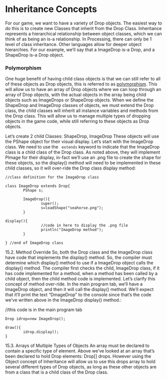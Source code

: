 # Inheritance Concepts

For our game, we want to have a variety of Drop objects. The easiest way to do this is to create new Classes that inherit from the Drop Class. Inheritance represents a hierarchical relationship between object classes, which we can think of as being an is-a relationship. In Processing, there can only be 1 level of class inheritance. Other languages allow for deeper object hierarchies. For our example, we’ll say that a ImageDrop is-a Drop, and a ShapeDrop is-a Drop object.

### Polymorphism
One huge benefit of having child class objects is that we can still refer to all of these objects as Drop objects, this is referred to as [polymorphism](https://en.wikipedia.org/wiki/Polymorphism_(computer_science)). This will allow us to have an array of Drop objects where we can loop through an array of Drop objects, with the actual objects in the array being child objects such as ImageDrops or ShapeDrop objects. When we define the ShapeDrop and ImageDrop classes of objects, we must extend the Drop class, the child classes will inherit all instance variables and methods from the Drop class. This will allow us to manage multiple types of dropping objects in the game code, while still referring to these objects as Drop objects.

Let’s create 2 child Classes: ShapeDrop, ImageDrop These objects will use the PShape object for their visual display. Let’s start with the ImageDrop class. We need to use the `` extends`` keyword to indicate that the ImageDrop class is a child class of the Drop class. As noted above, they will implement PImage for their display, in-fact we’ll use an .png file to create the shape for these objects, so the display() method will need to be implemented in these child classes, so it will over-ride the Drop class display method:
```
//class definition for the ImageDrop class

class ImageDrop extends Drop{
        PShape s;

        ImageDrop(){
                super();
                s=loadShape("seahorse.png");
        }

display(){
                //code in here to display the .png file
                println("ImageDrop method");
        }

} //end of ImageDrop class
```
15.2. Method Override
So, both the Drop class and the ImageDrop class have code that implements the display() method. So, the compiler must determine which display() method to use if a ImageDrop object calls the display() method. The compiler first checks the child, ImageDrop class, if it has code implemented for a method, when a method has been called by a child object, then the child method code is implemented. Let’s clarify this concept of method over-ride. In the main program tab, we’ll have a ImageDrop object, and then it will call the display() method. We’ll expect that it’ll print the text “DmageDrop” to the console since that’s the code we’ve written above in the ImageDrop display() method.:

//this code is in the main program tab
```
Drop idrop=new ImageDrop();

draw(){
        idrop.display();
}
```

15.3. Arrays of Multiple Types of Objects
An array must be declared to contain a specific type of element. Above we’ve looked at an array that’s been declared to hold Drop elements: Drop[] drops. However using the Object concept of Inheritance will allow us to use this drops array to hold several different types of Drop objects, as long as these other objects are from a class that is a child class of the Drop class. 



